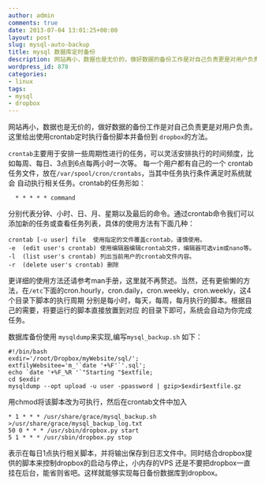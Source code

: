 ```yaml
---
author: admin
comments: true
date: 2013-07-04 13:01:25+00:00
layout: post
slug: mysql-auto-backup
title: mysql 数据库定时备份
description: 网站再小，数据也是无价的，做好数据的备份工作是对自己负责更是对用户负责。这里给出使用crontab定时执行备份脚本并备份到 `dropbox`的方法。
wordpress_id: 878
categories:
- linux
tags:
- mysql
- dropbox
---
```



网站再小，数据也是无价的，做好数据的备份工作是对自己负责更是对用户负责。这里给出使用crontab定时执行备份脚本并备份到 `dropbox`的方法。



`crontab`主要用于安排一些周期性进行的任务，可以灵活安排执行的时间频度，比如每周、每日、3点到6点每两小时一次等。 每一个用户都有自己的一个 crontab任务文件，放在`/var/spool/cron/crontabs`，当其中任务执行条件满足时系统就会 自动执行相关任务。crontab的任务形如：

    
      * * * * * command
  


分别代表分钟、小时、日、月、星期以及最后的命令。通过crontab命令我们可以添加新的任务或查看任务列表，具体的使用方法有下面几种：

    
    crontab [-u user] file  使用指定的文件覆盖crontab，谨慎使用。
    -e  (edit user's crontab) 使用编辑器编辑crontab文件，编辑器可选vim或nano等。
    -l  (list user's crontab) 列出当前用户的crontab文件内容。
    -r  (delete user's crontab) 删除
   


更详细的使用方法还请参考man手册，这里就不再赘述。当然，还有更偷懒的方法，在`/etc`下面的cron.hourly，cron.daily，cron.weekly，cron.weekly，这4个目录下脚本的执行周期 分别是每小时，每天，每周，每月执行的脚本。根据自己的需要，将要运行的脚本直接放置到对应 的目录下即可，系统会自动为你完成任务。

数据库备份使用 `mysqldump`来实现,编写`mysql_backup.sh` 如下：

    
    #!/bin/bash
    exdir='/root/Dropbox/myWebsite/sql/';
    extfilyWebsitee='m_'`date '+%F'`'.sql';
    echo `date '+%F_%R '`"Starting "$extfile;
    cd $exdir
    mysqldump --opt upload -u user -ppassword | gzip>$exdir$extfile.gz
    


用chmod将该脚本改为可执行，然后在crontab文件中加入

    
    * 1 * * * /usr/share/grace/mysql_backup.sh >/usr/share/grace/mysql_backup_log.txt
    50 0 * * * /usr/sbin/dropbox.py start 
    5 1 * * * /usr/sbin/dropbox.py stop
  


表示在每日1点执行相关脚本，并将输出保存到日志文件中。同时结合dropbox提供的脚本来控制dropbox的启动与停止，小内存的VPS 还是不要把dropbox一直挂在后台，能省则省吧。这样就能够实现每日备份数据库到dropbox。
